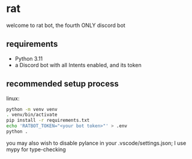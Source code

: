 # rat

welcome to rat bot, the fourth ONLY discord bot

## requirements

- Python 3.11
- a Discord bot with all Intents enabled, and its token

## recommended setup process

linux:

```sh
python -m venv venv
. venv/bin/activate
pip install -r requirements.txt
echo 'RATBOT_TOKEN="<your bot token>"' > .env 
python .
```

you may also wish to disable pylance in your .vscode/settings.json; I use mypy for type-checking
